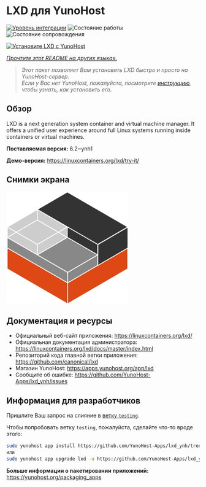 <!--
Важно: этот README был автоматически сгенерирован <https://github.com/YunoHost/apps/tree/master/tools/readme_generator>
Он НЕ ДОЛЖЕН редактироваться вручную.
-->

# LXD для YunoHost

[![Уровень интеграции](https://apps.yunohost.org/badge/integration/lxd)](https://ci-apps.yunohost.org/ci/apps/lxd/)
![Состояние работы](https://apps.yunohost.org/badge/state/lxd)
![Состояние сопровождения](https://apps.yunohost.org/badge/maintained/lxd)

[![Установите LXD с YunoHost](https://install-app.yunohost.org/install-with-yunohost.svg)](https://install-app.yunohost.org/?app=lxd)

*[Прочтите этот README на других языках.](./ALL_README.md)*

> *Этот пакет позволяет Вам установить LXD быстро и просто на YunoHost-сервер.*  
> *Если у Вас нет YunoHost, пожалуйста, посмотрите [инструкцию](https://yunohost.org/install), чтобы узнать, как установить его.*

## Обзор

LXD is a next generation system container and virtual machine manager. It offers a unified user experience around full Linux systems running inside containers or virtual machines.

**Поставляемая версия:** 6.2~ynh1

**Демо-версия:** <https://linuxcontainers.org/lxd/try-it/>

## Снимки экрана

![Снимок экрана LXD](./doc/screenshots/LXD-logo.png)

## Документация и ресурсы

- Официальный веб-сайт приложения: <https://linuxcontainers.org/lxd/>
- Официальная документация администратора: <https://linuxcontainers.org/lxd/docs/master/index.html>
- Репозиторий кода главной ветки приложения: <https://github.com/canonical/lxd>
- Магазин YunoHost: <https://apps.yunohost.org/app/lxd>
- Сообщите об ошибке: <https://github.com/YunoHost-Apps/lxd_ynh/issues>

## Информация для разработчиков

Пришлите Ваш запрос на слияние в [ветку `testing`](https://github.com/YunoHost-Apps/lxd_ynh/tree/testing).

Чтобы попробовать ветку `testing`, пожалуйста, сделайте что-то вроде этого:

```bash
sudo yunohost app install https://github.com/YunoHost-Apps/lxd_ynh/tree/testing --debug
или
sudo yunohost app upgrade lxd -u https://github.com/YunoHost-Apps/lxd_ynh/tree/testing --debug
```

**Больше информации о пакетировании приложений:** <https://yunohost.org/packaging_apps>
